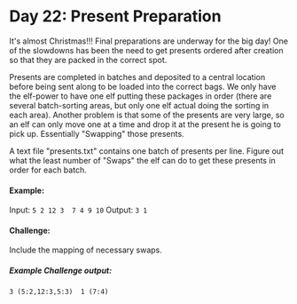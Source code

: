 # Day 22: Present Preparation

It's almost Christmas!!! Final preparations are underway for the big day! One of the slowdowns has been the need to get presents ordered after creation so that they are packed in the correct spot. 

Presents are completed in batches and deposited to a central location before being sent along to be loaded into the correct bags. We only have the elf-power to have one elf putting these packages in order (there are several batch-sorting areas, but only one elf actual doing the sorting in each area). Another problem is that some of the presents are very large, so an elf can only move one at a time and drop it at the present he is going to pick up. Essentially "Swapping" those presents.

A text file "presents.txt" contains one batch of presents per line. Figure out what the least number of "Swaps" the elf can do to get these presents in order for each batch.

#### Example:
Input:
`
5 2 12 3 
7 4 9 10
`
Output:
`
3 1
`

#### Challenge:
Include the mapping of necessary swaps. 
##### Example Challenge output:
`
3 (5:2,12:3,5:3) 
1 (7:4)
`